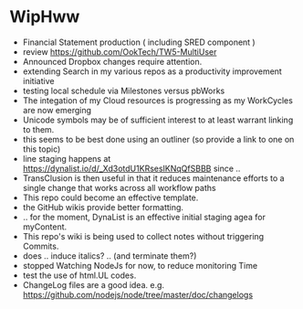 # WipHww

* Financial Statement production ( including SRED component )
* review https://github.com/OokTech/TW5-MultiUser
* Announced Dropbox changes require attention.
* extending Search in my various repos as a productivity improvement initiative
* testing local schedule via Milestones versus pbWorks
* The integation of my Cloud resources is progressing as my WorkCycles are now emerging
* Unicode symbols may be of sufficient interest to at least warrant linking to them.
* this seems to be best done using an outliner (so provide a link to one on this topic)
* line staging happens at https://dynalist.io/d/_Xd3otdU1KRsesIKNqQfSBBB since ..
* TransClusion is then useful in that it reduces maintenance efforts to a single change that works across all workflow paths
* This repo could become an effective template.
* the GitHub wikis provide better formatting.
* .. for the moment, DynaList is an effective initial staging agea for myContent.
* This repo's wiki is being used to collect notes without triggering Commits.
* does .. induce italics? .. (and terminate them?)
* stopped Watching NodeJs for now, to reduce monitoring Time
* test the use of html.UL codes.
* ChangeLog files are a good idea.  e.g. https://github.com/nodejs/node/tree/master/doc/changelogs
